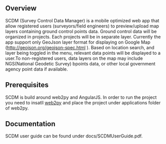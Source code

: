 ## Overview

SCDM (Survey Control Data Manager) is a mobile optimized web app that allow registered users
(surveyors/field engineers) to preview/upload map layers containing ground control points data.
Ground control data will be organized  in projects. Each projects will be in separate layer.
Currently the app support only GeoJson layer format for displaying on Google Map (http://geojson.org/geojson-spec.html ).
Based on location search, and layer being toggled in the menu, relevant data points will be displayed  to a user.To non-registered users, data layers on the map may include NGS(National Geodetic Survey) bpoints data, or other local government agency point data if available.

## Prerequisites

SCDM is build around web2py and AngularJS. In order to run the project you need to insatll [web2py](http://www.web2py.com) and place the project under applications folder of web2py.  

## Documentation

SCDM user guide can be found under  docs/SCDMUserGuide.pdf.





